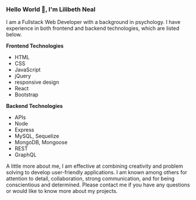 ### Hello World 👋, I'm Lilibeth Neal 

I am a Fullstack Web Developer with a background in psychology. I have experience in both frontend and backend technologies, which are listed below. 

 **Frontend Technologies**
-  HTML
-  CSS
-  JavaScript
-  jQuery
-  responsive design
-  React
-  Bootstrap

**Backend Technologies**
-  APIs
-  Node
-  Express
-  MySQL, Sequelize
-  MongoDB, Mongoose
-  REST
-  GraphQL

A little more about me, I am effective at combining creativity and problem solving to develop user-friendly applications. I am known among others for attention to detail, collaboration, strong communication, and for being conscientious and determined. Please contact me if you have any questions or would like to know more about my projects.  

<!--
**lilym036/lilym036** is a ✨ _special_ ✨ repository because its `README.md` (this file) appears on your GitHub profile.

Here are some ideas to get you started:

- 🔭 I’m currently working on ...
- 🌱 I’m currently learning ...
- 👯 I’m looking to collaborate on ...
- 🤔 I’m looking for help with ...
- 💬 Ask me about ...
- 📫 How to reach me: ...
- 😄 Pronouns: ...
- ⚡ Fun fact: ...
-->

